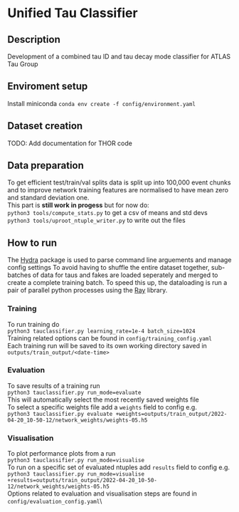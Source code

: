 # Unified Tau Classifier
## Description
Development of a combined tau ID and tau decay mode classifier for ATLAS Tau Group


## Enviroment setup
Install miniconda
  `conda env create -f config/environment.yaml`

## Dataset creation
TODO: Add documentation for THOR code

## Data preparation
To get efficient test/train/val splits data is split up into 100,000 event chunks and to improve network training features are normalised to have mean zero and standard deviation one.\
This part is **still work in progess** but for now do:\
`python3 tools/compute_stats.py` to get a csv of means and std devs\
`python3 tools/uproot_ntuple_writer.py` to write out the files

## How to run
The [Hydra](https://hydra.cc/) package is used to parse command line arguements and manage config settings
To avoid having to shuffle the entire dataset together, sub-batches of data for taus and fakes are loaded seperately and merged to create a complete training batch. To speed this up, the dataloading is run a pair of parallel python processes using the [Ray](https://www.ray.io/) library.
### Training
To run training do\
`python3 tauclassifier.py learning_rate=1e-4 batch_size=1024`\
Training related options can be found in `config/training_config.yaml`\
Each training run will be saved to its own working directory saved in `outputs/train_output/<date-time>`

### Evaluation
To save results of a training run\
`python3 tauclassifier.py run_mode=evaluate`\
This will automatically select the most recently saved weights file\
To select a specific weights file add a `weights` field to config e.g.\
`python3 tauclassifier.py evaluate +weights=outputs/train_output/2022-04-20_10-50-12/network_weights/weights-05.h5`

### Visualisation
To plot performance plots from a run \
`python3 tauclassifier.py run_mode=visualise`\
To run on a specific set of evaluated ntuples add `results` field to config e.g.\
`python3 tauclassifier.py run_mode=visualise +results=outputs/train_output/2022-04-20_10-50-12/network_weights/weights-05.h5`\
Options related to evaluation and visualisation steps are found in `config/evaluation_config.yaml`\
